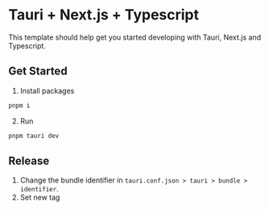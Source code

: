# Tauri + Next.js + Typescript

This template should help get you started developing with Tauri, Next.js and Typescript.

## Get Started

1. Install packages

```sh
pnpm i
```

2. Run

```sh
pnpm tauri dev
```

## Release

1. Change the bundle identifier in `tauri.conf.json > tauri > bundle > identifier`.
1. Set new tag
